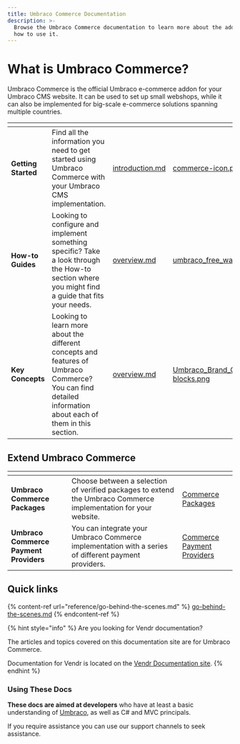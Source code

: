```yaml
---
title: Umbraco Commerce Documentation
description: >-
  Browse the Umbraco Commerce documentation to learn more about the addon and
  how to use it.
---
```


# What is Umbraco Commerce?

Umbraco Commerce is the official Umbraco e-commerce addon for your Umbraco CMS website. It can be used to set up small webshops, while it can also be implemented for big-scale e-commerce solutions spanning multiple countries.

<table data-view="cards"><thead><tr><th></th><th></th><th data-hidden data-card-target data-type="content-ref"></th><th data-hidden data-card-cover data-type="files"></th></tr></thead><tbody><tr><td><strong>Getting Started</strong></td><td>Find all the information you need to get started using Umbraco Commerce with your Umbraco CMS implementation.</td><td><a href="getting-started/introduction.md">introduction.md</a></td><td><a href=".gitbook/assets/commerce-icon.png">commerce-icon.png</a></td></tr><tr><td><strong>How-to Guides</strong></td><td>Looking to configure and implement something specific? Take a look through the How-to section where you might find a guide that fits your needs.</td><td><a href="how-to-guides/overview.md">overview.md</a></td><td><a href=".gitbook/assets/umbraco_free_way_01.png">umbraco_free_way_01.png</a></td></tr><tr><td><strong>Key Concepts</strong></td><td>Looking to learn more about the different concepts and features of Umbraco Commerce? You can find detailed information about each of them in this section.</td><td><a href="key-concepts/overview.md">overview.md</a></td><td><a href=".gitbook/assets/Umbraco_Brand_Guidelines_2020_28_Illustration blocks.png">Umbraco_Brand_Guidelines_2020_28_Illustration blocks.png</a></td></tr></tbody></table>

## Extend Umbraco Commerce

<table data-card-size="large" data-view="cards"><thead><tr><th></th><th></th><th data-hidden data-card-target data-type="content-ref"></th></tr></thead><tbody><tr><td><strong>Umbraco Commerce Packages</strong></td><td>Choose between a selection of verified packages to extend the Umbraco Commerce implementation for your website.</td><td><a href="http://localhost:5000/o/vHdmkfI8smZW50A5yIZD/s/4kB9Trqs7XbQsP80vWVA/">Commerce Packages</a></td></tr><tr><td><strong>Umbraco Commerce Payment Providers</strong></td><td>You can integrate your Umbraco Commerce implementation with a series of different payment providers.</td><td><a href="http://localhost:5000/o/vHdmkfI8smZW50A5yIZD/s/O8zV7PYqNxSkuGGGYa3P/">Commerce Payment Providers</a></td></tr></tbody></table>

## Quick links

{% content-ref url="reference/go-behind-the-scenes.md" %}
[go-behind-the-scenes.md](reference/go-behind-the-scenes.md)
{% endcontent-ref %}

{% hint style="info" %}
Are you looking for Vendr documentation?

The articles and topics covered on this documentation site are for Umbraco Commerce.

Documentation for Vendr is located on the [Vendr Documentation site](https://vendr.net/docs/).
{% endhint %}

### Using These Docs

**These docs are aimed at developers** who have at least a basic understanding of [Umbraco](https://umbraco.com), as well as C# and MVC principals.

If you require assistance you can use our support channels to seek assistance.
